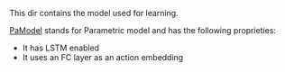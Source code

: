 This dir contains the model used for learning.

[PaModel](PaModel.py) stands for Parametric model and has the following proprieties:
- It has LSTM enabled
- It uses an FC layer as an action embedding